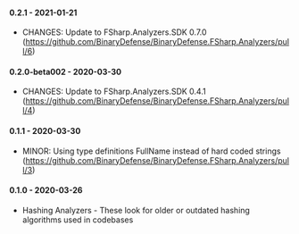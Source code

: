 #### 0.2.1 - 2021-01-21
* CHANGES: Update to FSharp.Analyzers.SDK 0.7.0 (https://github.com/BinaryDefense/BinaryDefense.FSharp.Analyzers/pull/6)
#### 0.2.0-beta002 - 2020-03-30
* CHANGES: Update to FSharp.Analyzers.SDK 0.4.1 (https://github.com/BinaryDefense/BinaryDefense.FSharp.Analyzers/pull/4)

#### 0.1.1 - 2020-03-30
* MINOR: Using type definitions FullName instead of hard coded strings (https://github.com/BinaryDefense/BinaryDefense.FSharp.Analyzers/pull/3)

#### 0.1.0 - 2020-03-26
* Hashing Analyzers - These look for older or outdated hashing algorithms used in codebases
